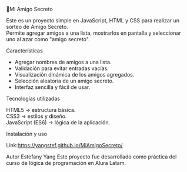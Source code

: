 🎁Mi Amigo Secreto

Este es un proyecto simple en JavaScript, HTML y CSS para realizar un sorteo de Amigo Secreto.  
Permite agregar amigos a una lista, mostrarlos en pantalla y seleccionar uno al azar como "amigo secreto".


Características

- Agregar nombres de amigos a una lista.
- Validación para evitar entradas vacías.
- Visualización dinámica de los amigos agregados.
- Selección aleatoria de un amigo secreto.
- Interfaz sencilla y fácil de usar.


Tecnologías utilizadas

HTML5 → estructura básica.  
CSS3 → estilos y diseño.  
JavaScript (ES6) → lógica de la aplicación.  


Instalación y uso

Link:https://yangstef.github.io/MiAmigoSecreto/
  

Autor
Estefany Yang
Este proyecto fue desarrollado como práctica del curso de lógica de programación en Alura Latam.

